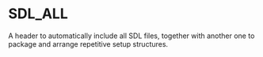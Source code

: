 # SDL_ALL
A header to automatically include all SDL files, together with another one to package and arrange repetitive setup structures.
